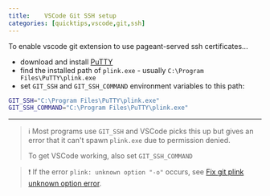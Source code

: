 ```yaml
---
title:    VSCode Git SSH setup
categories: [quicktips,vscode,git,ssh]
---
```

To enable vscode git extension to use pageant-served ssh certificates...
<!--more-->
* download and install [PuTTY](https://www.chiark.greenend.org.uk/~sgtatham/putty/latest.html)
* find the installed path of `plink.exe` - usually `C:\Program Files\PuTTY\plink.exe`
* set `GIT_SSH` and `GIT_SSH_COMMAND` environment variables to this path:

```bash
GIT_SSH="C:\Program Files\PuTTY\plink.exe"
GIT_SSH_COMMAND="C:\Program Files\PuTTY\plink.exe"
```

----
> :information_source: Most programs use `GIT_SSH` and VSCode picks this up but gives an error that it can't spawn `plink.exe` due to permission denied.
>
> To get VSCode working, also set `GIT_SSH_COMMAND`

> :exclamation: If the error `plink: unknown option "-o"` occurs, see [Fix git plink unknown option error]({{site.url}}\quicktips\git-plink-unknown-option-o.html).